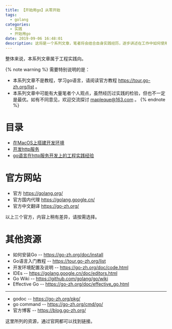 ```yaml
---
title: 【开始用go】从零开始
tags:
  - golang
categories:
  - 实践
  - 开始用go
date: 2019-09-06 16:48:01
description: 这将是一个系列文章，笔者将会结合自身实践经历，逐步讲述在工作中如何使用go语言。
---
```



整体来说，本系列文章属于工程实践向。

{% note warning %}
需要特别说明的是：
- 本系列文章不是教程，学习go语言，请阅读官方教程 https://tour.go-zh.org/list 。
- 本系列文章中可能有大量笔者个人观点，虽然经历过实践的检验，但也不一定是最优。如有不同意见，欢迎交流探讨 mapleque@163.com 。
{% endnote %}

目录
====

- [在MacOS上搭建开发环境](/posts/practice/go/go-workspace/)
- [开发http服务](/posts/practice/go/go-http/)
- [go语言在http服务开发上的工程实践经验](/posts/practice/go/go-practice-http)

官方网站
====

- 官方 https://golang.org/
- 官方国内代理 https://golang.google.cn/
- 官方中文翻译 https://go-zh.org/

以上三个官方，内容上稍有差异，请按需选择。

其他资源
====

- 如何安装Go -- https://go-zh.org/doc/install
- Go语言入门教程 -- https://tour.go-zh.org/list
- 开发环境配置及说明 -- https://go-zh.org/doc/code.html
- IDEs -- https://golang.google.cn/doc/editors.html
- Go Wiki -- https://github.com/golang/go/wiki
- Effective Go -- https://go-zh.org/doc/effective_go.html

--------

- godoc -- https://go-zh.org/pkg/
- go command -- https://go-zh.org/cmd/go/
- 官方博客 -- https://blog.go-zh.org/

这里所列的资源，通过官网都可以找到链接。
